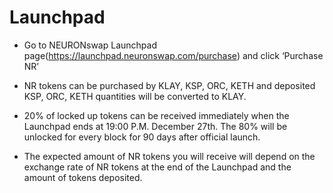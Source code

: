 # Launchpad

* Go to NEURONswap Launchpad page(https://launchpad.neuronswap.com/purchase) and click ‘Purchase NR’



* NR tokens can be purchased by KLAY, KSP, ORC, KETH and deposited KSP, ORC, KETH quantities will be converted to KLAY.



* 20% of locked up tokens can be received immediately when the Launchpad ends at 19:00 P.M. December 27th. The 80% will be unlocked for every block for 90 days after official launch.



* The expected amount of NR tokens you will receive will depend on the exchange rate of NR tokens at the end of the Launchpad and the amount of tokens deposited.
